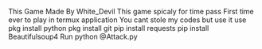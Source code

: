 This Game Made By White_Devil
This game spicaly for time pass
First time ever to play in termux application
You cant stole my codes but use it
use 
pkg install python 
pkg install git
pip install requests
pip install Beautifulsoup4
Run
python @Attack.py
